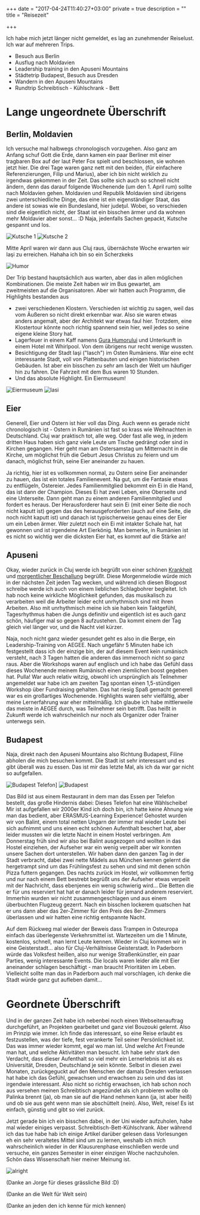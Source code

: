+++
date = "2017-04-24T11:40:27+03:00"
private = true
description = ""
title = "Reisezeit"

+++


Ich habe mich jetzt länger nicht gemeldet, es lag an zunehmender Reiselust. Ich war auf mehreren Trips.

* Besuch aus Berlin
* Ausflug nach Moldavien
* Leadership training in den Apuseni Mountains
* Städtetrip Budapest, Besuch aus Dresden
* Wandern in den Apuseni Mountains
* Rundtrip Schreibtisch - Kühlschrank - Bett

# Lange ungeordnete Überschrift

## Berlin, Moldavien

Ich versuche mal halbwegs chronologisch vorzugehen. Also ganz am Anfang schuf Gott die Erde, dann kamen ein paar Berliner mit einer tragbaren Box auf der laut Peter Fox spielt und beschlossen, sie wohnen jetzt hier. Die drei Tage waren ganz nett mit den beiden, (für einfachere Referenzierungen, Filip und Marius), aber ich bin nicht wirklich zu irgendwas gekommen in der Zeit. Das sollte sich auch so schnell nicht ändern, denn das darauf folgende Wochenende (um den 1. April rum) sollte nach Moldavien gehen. Moldavien und Republik Moldavien sind übrigens zwei unterschiedliche Dinge, das eine ist ein eigenständiger Staat, das andere ist sowas wie ein Bundesland, hier judeţul. Wobei, so verschieden sind die eigentlich nicht, der Staat ist ein bisschen ärmer und da wohnen mehr Moldavier aber sonst... :D Naja, jedenfalls Sachen gepackt, Kutsche gespannt und los.

![Kutsche 1](/travels/ordnung/kutsche_1.jpg)
![Kutsche 2](/travels/ordnung/kutsche_2.jpg)

Mitte April waren wir dann aus Cluj raus, übernächste Woche erwarten wir Iaşi zu erreichen. Hahaha ich bin so ein Scherzkeks

![Humor](/travels/ordnung/humor.jpg)

Der Trip bestand hauptsächlich aus warten, aber das in allen möglichen Kombinationen. Die meiste Zeit haben wir im Bus gewartet, am zweitmeisten auf die Organisatoren. Aber wir hatten auch Programm, die Highlights bestanden aus 

 * zwei verschiedenen Klostern. Verschieden ist wichtig zu sagen, weil das vom Äußeren so nicht direkt erkennbar war. Also sie waren etwas anders angemalt, aber der Architekt war etwas faul hier. Trotzdem, eine Klostertour könnte noch richtig spannend sein hier, weil jedes so seine eigene kleine Story hat.
 * Lagerfeuer in einem Kaff namens [Gura Humorului](https://www.google.ro/maps/place/Gura+Humorului+725300/@47.5732163,25.8416609,12.54z/data=!4m5!3m4!1s0x4735a9214bf47715:0x4be2de569912575!8m2!3d47.5525146!4d25.8855848?hl=en) und Unterkunft in einem Hotel mit Whirlpool. Von dem übrigens nur recht wenige wussten.
 * Besichtigung der Stadt Iaşi ("Iasch") im Osten Rumäniens. War eine echt interessante Stadt, voll von Plattenbauten und einigen historischen Gebäuden. Ist aber ein bisschen zu sehr am Iasch der Welt um häufiger hin zu fahren. Die Fahrzeit mit dem Bus waren 10 Stunden.
 * Und das absolute Highlight. Ein Eiermuseum!

![Eiermuseum](/travels/ordnung/eiermuseum.jpg)
![Iasi](/travels/ordnung/iasi.jpg)

## Eier

Generell, Eier und Ostern ist hier voll das Ding. Auch wenn es gerade nicht chronologisch ist - Ostern in Rumänien ist fast so krass wie Weihnachten in Deutschland. Cluj war praktisch tot, alle weg. Oder fast alle weg, in jedem dritten Haus haben sich ganz viele Leute um Tische gedrängt oder sind in Kirchen gegangen. Hier geht man am Ostersamstag um Mitternacht in die Kirche, um möglichst früh die Geburt Jesus Christus zu feiern und um danach, möglichst früh, seine Eier aneinander zu hauen.

Ja richtig, hier ist es vollkommen normal, zu Ostern seine Eier aneinander zu hauen, das ist ein totales Familienevent. Na gut, um die Fantasie etwas zu entflügeln, Ostereier. Jedes Familienmitglied bekommt ein Ei in die Hand, das ist dann der Champion. Dieses Ei hat zwei Leben, eine Oberseite und eine Unterseite. Dann geht man zu einem anderen Familienmitglied und fordert es heraus. Der Herausforderer haut sein Ei (mit einer Seite die noch nicht kaputt ist) gegen das des herausgeforderten (auch auf eine Seite, die noch nicht kaputt ist) und danach ist typischerweise genau eines der Eier um ein Leben ärmer. Wer zuletzt noch ein Ei mit intakter Schale hat, hat gewonnen und ist irgendeine Art Eierkönig. Man bemerke, in Rumänien ist es nicht so wichtig wer die dicksten Eier hat, es kommt auf die Stärke an!

## Apuseni

Okay, wieder zurück in Cluj werde ich begrüßt von einer schönen [Krankheit](/travels/ordnung/teapot.aac) und [morgentlicher Beschallung](/travels/ordnung/constructionworkers.aac) begrüßt. Diese Morgenmelodie würde mich in der nächsten Zeit jeden Tag wecken, und während ich diesen Blogpost schreibe werde ich auch von einem lieblichen Schlagbohrer begleitet. Ich hab noch keine wirkliche Möglichkeit gefunden, das musikalisch zu verarbeiten weil die Arbeiter leider echt unrhythmisch sind mit ihren Arbeiten. Also mit unrhythmisch meine ich sie haben kein Taktgefühl, Tagesrhythmus haben die Jungs definitiv und eigentlich ist es auch ganz schön, häufiger mal so gegen 8 aufzustehen. Da kommt einem der Tag gleich viel länger vor, und die Nacht viel kürzer. 

Naja, noch nicht ganz wieder gesundet geht es also in die Berge, ein Leadership-Training von AEGEE. Nach ungefähr 5 Minuten habe ich festgestellt dass ich der einzige bin, der auf diesem Event kein rumänisch versteht, nach 3 Tagen hatten die anderen das immernoch nicht so ganz raus. Aber die Workshops waren auf englisch und ich habe das Gefühl dass dieses Wochenende meinem Rumänisch einen ziemlichen boost gegeben hat. Pulla! War auch relativ witzig, obwohl ich ursprünglich als Teilnehmer angemeldet war habe ich am zweiten Tag spontan einen 1,5-stündigen Workshop über Fundraising gehalten. Das hat riesig Spaß gemacht generell war es ein großartiges Wochenende. Highlights waren sehr vielfältig, aber meine Lernerfahrung war eher mittelmäßig. Ich glaube ich habe mittlerweile das meiste in AEGEE durch, was Teilnehmer sein betrifft. Das heißt in Zukunft werde ich wahrscheinlich nur noch als Organizer oder Trainer unterwegs sein.

## Budapest

Naja, direkt nach den Apuseni Mountains also Richtung Budapest, Filine abholen die mich besuchen kommt. Die Stadt ist sehr interessant und es gibt überall was zu essen. Das ist mir das letzte Mal, als ich da war gar nicht so aufgefallen. 

![Budapest Telefon](/travels/ordnung/budapest_telefon.jpg)]
![Budapest](/travels/ordnung/budapest.jpg)

Das Bild ist aus einem Restaurant in dem man das Essen per Telefon bestellt, das große Hindernis dabei: Dieses Telefon hat eine Wählscheibe! Mir ist aufgefallen wir 2000er Kind ich doch bin, ich hatte keine Ahnung wie man das bedient, aber ERASMUS-Learning Experience! Gehostet wurden wir von Balint, einem total netten Ungarn der immer mal wieder Leute bei sich aufnimmt und uns einen echt schönen Aufenthalt beschert hat, aber leider mussten wir die letzte Nacht in einem Hostel verbringen. Am Donnerstag früh sind wir also bei Balint ausgezogen und wollten in das Hostel einziehen, der Aufseher war ein wenig verpeilt aber wir konnten unsere Sachen dort unterstellen. Wir haben dann den ganzen Tag in der Stadt verbracht, dabei zwei nette Mädels aus München kennen gelernt die hergetrampt sind um das Frühlingsfest zu sehen und sind mit denen schön Pizza futtern gegangen. Des nachts zurück im Hostel, wir vollkommen fertig und nur nach einem Bett bestrebt begrüßt uns der Aufseher etwas verpeilt mit der Nachricht, dass ebenjenes ein wenig schwierig wird... Die Betten die er für uns reserviert hat hat er danach leider für jemand anderem reserviert. Immerhin wurden wir nicht zusammengeschlagen und aus einem überbuchten Flugzeug gezerrt. Nach ein bisschen lockerem quatschen hat er uns dann aber das 2er-Zimmer für den Preis des 8er-Zimmers überlassen und wir hatten eine richtig entspannte Nacht. 


Auf dem Rückweg mal wieder der Beweis dass Trampen in Osteuropa einfach das überlegenste Verkehrsmittel ist. Wartezeiten um die 1 Minute, kostenlos, schnell, man lernt Leute kennen. Wieder in Cluj kommen wir in eine Geisterstadt... also für Cluj-Verhältnisse Geisterstadt. In Paderborn würde das Volksfest heißen, also nur wenige Straßenkünstler, ein paar Parties, wenig interessante Events. Die locals waren leider alle mit Eier aneinander schlagen beschäftigt - man braucht Prioritäten im Leben. Vielleicht sollte man das in Paderborn auch mal vorschlagen, ich denke die Stadt würde ganz gut aufleben damit...

# Geordnete Überschrift

Und in der ganzen Zeit habe ich nebenbei noch einen Webseitenauftrag durchgeführt, an Projekten gearbeitet und ganz viel Bouzouki gelernt. Also im Prinzip wie immer. Ich finde das interessant, so eine Reise erlaubt es festzustellen, was der tiefe, fest verankerte Teil seiner Persönlichkeit ist. Das was immer wieder kommt, egal wo man ist. Und welche Art Freunde man hat, und welche Aktivitäten man besucht. Ich habe sehr stark den Verdacht, dass dieser Aufenthalt so viel mehr ein Lernerlebnis ist als es Universität, Dresden, Deutschland je sein könnte. Selbst in diesen zwei Monaten, zurückgeguckt auf den Menschen der damals Dresden verlassen hat habe ich das Gefühl, gewachsen und erwachsen zu sein und das ist irgendwie interessant. Also nicht so richtig erwachsen, ich hab schon noch aus versehen meinen Schreibtisch angezündet als ich probieren wollte ob Palinka brennt (ja), ob man sie auf die Hand nehmen kann (ja, ist aber heiß) und ob sie aus geht wenn man sie abschüttelt (nein). Also, Welt, reise! Es ist einfach, günstig und gibt so viel zurück.

Jetzt gerade bin ich ein bisschen dabei, in der Uni wieder aufzuholen, habe mal wieder einiges verpasst. Schreibtisch-Bett-Kühlschrank. Aber während ich das tue habe hab ich einige Artikel darüber gelesen dass Vorlesungen eh ein sehr veraltetes Mittel sind um zu lernen, weshalb ich mich wahrscheinlich wieder in der Klausurenphase einschließen werde und versuche, ein ganzes Semester in einer einzigen Woche nachzuholen. Schön dass Wissenschaft hier meiner Meinung ist.

![alright](/travels/ordnung/alright.jpg)

(Danke an Jorge für dieses grässliche Bild :D)

(Danke an die Welt für Welt sein)

(Danke an jeden den ich kenne für mich kennen)




